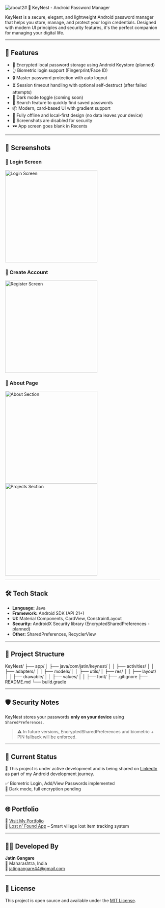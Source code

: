 ![about2](https://github.com/user-attachments/assets/81c4049a-c042-41d9-b490-dbe955df3d28)# 🔐 KeyNest - Android Password Manager

KeyNest is a secure, elegant, and lightweight Android password manager that helps you store, manage, and protect your login credentials. Designed with modern UI principles and security features, it's the perfect companion for managing your digital life.

---

## 🚀 Features

- 🔐 Encrypted local password storage using Android Keystore (planned)
- 👆 Biometric login support (Fingerprint/Face ID)
- 🔒 Master password protection with auto logout
- ⏳ Session timeout handling with optional self-destruct (after failed attempts)
- 🌙 Dark mode toggle (coming soon)
- 🔎 Search feature to quickly find saved passwords
- 📦 Modern, card-based UI with gradient support
- 🧠 Fully offline and local-first design (no data leaves your device)
- 🚫 Screenshots are disabled for security
- 🕶 App screen goes blank in Recents

---

## 📱 Screenshots

### 🔐 Login Screen
<img src="Screenshots/login.jpg" alt="Login Screen" width="300"/>

### 📝 Create Account
<img src="Screenshots/register.jpg" alt="Register Screen" width="300"/>

### 📖 About Page
<img src="Screenshots/about1.jpg" alt="About Section" width="300"/>
<img src="Screenshots/about2.jpg" alt="Projects Section" width="300"/>


---

## 🛠 Tech Stack

- **Language:** Java
- **Framework:** Android SDK (API 21+)
- **UI:** Material Components, CardView, ConstraintLayout
- **Security:** AndroidX Security library (EncryptedSharedPreferences - planned)
- **Other:** SharedPreferences, RecyclerView

---

## 📂 Project Structure

KeyNest/
├── app/
│ ├── java/com/jatin/keynest/
│ │ ├── activities/
│ │ ├── adapters/
│ │ ├── models/
│ │ ├── utils/
│ ├── res/
│ │ ├── layout/
│ │ ├── drawable/
│ │ ├── values/
│ │ ├── font/
├── .gitignore
├── README.md
└── build.gradle


---

## 🛡 Security Notes

KeyNest stores your passwords **only on your device** using `SharedPreferences`.

> ⚠️ In future versions, EncryptedSharedPreferences and biometric + PIN fallback will be enforced.

---

## 🧪 Current Status

🔧 This project is under active development and is being shared on [LinkedIn](https://www.linkedin.com) as part of my Android development journey.

✅ Biometric Login, Add/View Passwords implemented  
🚧 Dark mode, full encryption pending

---

## 🌐 Portfolio

🔗 [Visit My Portfolio](https://jatin-gangare.netlify.app/)  
📱 [Lost n' Found App](https://github.com/jatin-gangare/lostnfound) – Smart village lost item tracking system

---

## 👨‍💻 Developed By

**Jatin Gangare**  
📍 Maharashtra, India  
📧 jatingangare44@gmail.com

---

## 📄 License

This project is open source and available under the [MIT License](LICENSE).
